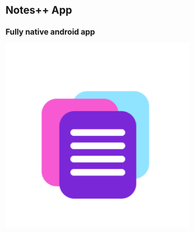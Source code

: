# Notes++ App
## Fully native android app

![notesapp logo](app/src/main/ic_launcher-playstore.png)
